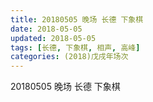 ```yaml
---
title: 20180505 晚场 长德 下象棋
date: 2018-05-05
updated: 2018-05-05
tags: [长德, 下象棋, 相声, 高峰]
categories: (2018)戊戌年场次 
---
```

20180505 晚场 长德 下象棋
